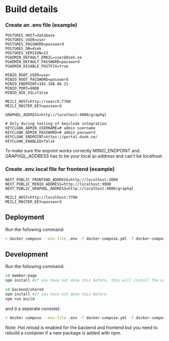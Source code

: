 # Build details

### Create an .env file (example)
```
POSTGRES_HOST=database
POSTGRES_USER=user
POSTGRES_PASSWORD=password
POSTGRES_DB=dsek
POSTGRES_VERSION=13
PGADMIN_DEFAULT_EMAIL=user@dsek.se
PGADMIN_DEFAULT_PASSWORD=password
PGADMIN_DISABLE_POSTFIX=true

MINIO_ROOT_USER=user
MINIO_ROOT_PASSWORD=password
MINIO_ENDPOINT=192.168.86.21
MINIO_PORT=9000
MINIO_USE_SSL=false

MEILI_HOST=http://search:7700
MEILI_MASTER_KEY=password

GRAPHQL_ADDRESS=http://localhost:4000/graphql

# Only during testing of keycloak integration
KEYCLOAK_ADMIN_USERNAME=# admin username
KEYCLOAK_ADMIN_PASSWORD=# admin password
KEYCLOAK_ENDPOINT=https://portal.dsek.se/
KEYCLOAK_ENABLED=false
```
To make sure the enpoint works correctly MINIO_ENDPOINT and GRAPHQL_ADDRESS has to be your local ip-address and can't be localhost.

### Create .env.local file for frontend (example)
```
NEXT_PUBLIC_FRONTEND_ADDRESS=http://localhost:3000
NEXT_PUBLIC_MINIO_ADDRESS=http://localhost:9000
NEXT_PUBLIC_GRAPHQL_ADDRESS=http://localhost:4000/graphql

MEILI_HOST=http://localhost:7700
MEILI_MASTER_KEY=password
```

## Deployment
Run the following command:
```bash
> docker compose --env-file .env -f docker-compose.yml -f docker-compose.minio.yml -f docker-compose.prod.yml up -d --build
```

## Development
Run the following command:
```bash
cd member-page
npm install #If you have not done this before, this will install the eslint config
```

```bash
cd backend/shared
npm install #If you have not done this before
npm run build
```
and (i a seperate console):
```bash
> docker compose --env-file .env -f docker-compose.yml -f docker-compose.minio.yml -f docker-compose.dev.yml up -d --build
```

Note: Hot reload is enabled for the backend and frontend but you need to rebuild a container if a new package is added with npm.